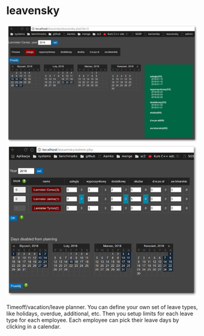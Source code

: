 # leavensky
![User intefrace](img/user.png)
![Admin intefrace](img/admin.png)

Timeoff/vacation/leave planner. You can define your own set of leave types,
like holidays, overdue, additional, etc. Then you setup limits for each leave type
for each employee. Each employee can pick their leave days by clicking in a
calendar. 
